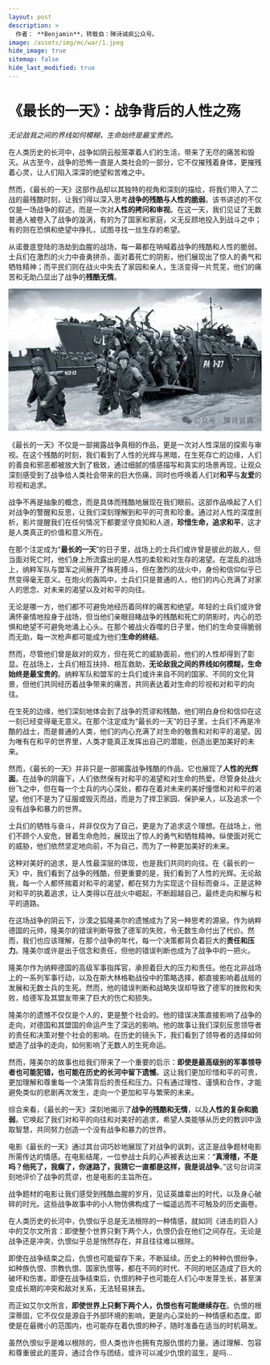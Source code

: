 ```yaml
---
layout: post
description: >
  作者： **Benjamin**，转载自：殚诗诚疯公众号。
image: /assets/img/mc/war/1.jpeg
hide_image: true
sitemap: false
hide_last_modified: true
---
```


# 《最长的一天》：战争背后的人性之殇

*无论敌我之间的界线如何模糊，生命始终是最宝贵的。*

在人类历史的长河中，战争如阴云般笼罩着人们的生活，带来了无尽的痛苦和毁灭。从古至今，战争的恐怖一直是人类社会的一部分，它不仅摧残着身体，更摧残着心灵，让人们陷入深深的绝望和苦难之中。

然而，《最长的一天》这部作品却以其独特的视角和深刻的描绘，将我们带入了二战的最残酷时刻，让我们得以深入思考**战争的残酷与人性的脆弱**。该书讲述的不仅仅是一场战争的叙述，而是一次对**人性的拷问和审视**。在这一天，我们见证了无数普通人被卷入了战争的漩涡，有的为了国家和家庭，义无反顾地投入到战斗之中；有的则在恐惧和绝望中挣扎，试图寻找一丝生存的希望。

从诺曼底登陆的浩劫到血腥的战场，每一幕都在呐喊着战争的残酷和人性的脆弱。士兵们在激烈的火力中奋勇拼杀，面对着死亡的阴影，他们展现出了惊人的勇气和牺牲精神；而平民们则在战火中失去了家园和亲人，生活变得一片荒芜，他们的痛苦和无助凸显出了战争的**残酷无情**。

![](../../assets/img/mc/war/1.jpeg)

《最长的一天》不仅是一部揭露战争真相的作品，更是一次对人性深层的探索与审视。在这个残酷的时刻，我们看到了人性的光辉与黑暗，在生死存亡的边缘，人们的善良和邪恶都被放大到了极致，通过细腻的情感描写和真实的场景再现，让观众深刻感受到了战争给人类社会带来的巨大伤痛，同时也呼唤着人们对**和平**与**友爱**的珍视和追求。

战争不再是抽象的概念，而是具体而残酷地展现在我们眼前。这部作品唤起了人们对战争的警醒和反思，让我们深刻理解到和平的可贵和珍重。通过对人性的深度剖析，影片提醒我们在任何情况下都要坚守良知和人道，**珍惜生命，追求和平**，这才是人类真正的价值和意义所在。

在那个注定成为“**最长的一天**”的日子里，战场上的士兵们或许曾是彼此的敌人，但当面对死亡时，他们身上所流露出的是人性的柔软和对生存的渴望。在混乱的战场上，纳粹军队与盟军之间展开了殊死搏斗，但在激烈的战火中，身份和信仰似乎已然变得毫无意义。在炮火的轰鸣中，士兵们只是普通的人，他们的内心充满了对家人的思念、对未来的渴望以及对和平的向往。

无论是哪一方，他们都不可避免地经历着同样的痛苦和绝望。年轻的士兵们或许曾满怀豪情地投身于战场，但当他们亲眼目睹战争的残酷和死亡的阴影时，内心的恐惧和绝望不可避免地涌上心头。在那个被战火吞噬的日子里，他们的生命变得脆弱而无助，每一次枪声都可能成为他们**生命的终结**。

然而，尽管他们曾是敌对的双方，但在死亡的威胁面前，他们的人性却得到了彰显。在战场上，士兵们相互扶持、相互救助，**无论敌我之间的界线如何模糊，生命始终是最宝贵的**。纳粹军队和盟军的士兵们或许来自不同的国家、不同的文化背景，但他们共同经历着战争带来的痛苦，共同表达着对生命的珍视和对和平的向往。

在生死的边缘，他们深刻地体会到了战争的荒谬和残酷，他们明白身份和信仰在这一刻已经变得毫无意义。在那个注定成为“最长的一天”的日子里，士兵们不再是冷酷的战士，而是普通的人类，他们的内心充满了对生命的敬畏和对和平的渴望。因为唯有在和平的世界里，人类才能真正发挥出自己的潜能，创造出更加美好的未来。

然而，《最长的一天》并非只是一部揭露战争残酷的作品，它也展现了**人性的光辉面**。在战争的阴霾下，人们依然保有对和平的渴望和对生命的热爱。尽管身处战火纷飞之中，但在每一个士兵的内心深处，都存在着对未来的美好憧憬和对和平的渴望。他们不是为了征服或毁灭而战，而是为了捍卫家园、保护亲人，以及追求一个没有战争和暴力的世界。

士兵们的牺牲与奋斗，并非仅仅为了自己，更是为了追求这个理想。在战场上，他们不顾个人安危，冒着生命危险，展现出了惊人的勇气和牺牲精神。纵使面对死亡的威胁，他们依然坚定地向前，不为自己，而为了一种更加美好的未来。

这种对美好的追求，是人性最深层的体现，也是我们共同的向往。在《最长的一天》中，我们看到了战争的残酷，但更重要的是，我们看到了人性的光辉。无论敌我，每一个人都怀揣着对和平的渴望，都在努力为实现这个目标而奋斗。正是这种对和平的执着追求，让人类得以在战火中崛起，不断超越自己，最终走向和解与和平的道路。

在这场战争的阴云下，沙漠之狐隆美尔的遗憾成为了另一种思考的源泉。作为纳粹德国的元帅，隆美尔的错误判断导致了德军的失败，令无数生命付出了代价。然而，我们也应该理解，在那个战争的年代，每一个决策都背负着巨大的**责任和压力**。隆美尔或许是出于信念和责任，但他的错误判断也成为了战争中的一把火。

隆美尔作为纳粹德国的高级军事指挥官，承担着巨大的压力和责任。他在北非战场上的一系列军事行动，以及在斯大林格勒战役中的策略选择，都直接影响着战局的发展和无数士兵的生死。然而，他的错误判断和战略失误却导致了德军的挫败和失败，给德军及其盟友带来了巨大的伤亡和损失。

隆美尔的遗憾不仅仅是个人的，更是整个社会的。他的错误决策直接影响了战争的走向，对德国和其盟国的命运产生了深远的影响。他的故事让我们深刻反思领导者的责任和决策对整个社会的影响。在历史的镜头下，我们看到了领导者的选择如何塑造了战争的走向，如何影响了无数人的生死命运。

然而，隆美尔的故事也给我们带来了一个重要的启示：**即使是最高级别的军事领导者也可能犯错，也可能在历史的长河中留下遗憾**。这让我们更加珍惜和平的可贵，更加理解和尊重每一个决策背后的责任和压力。只有通过理性、谨慎和合作，才能避免类似的悲剧再次发生，走向一个更加和平与繁荣的未来。

综合来看，《最长的一天》深刻地揭示了**战争的残酷和无情**，以及**人性的复杂和脆弱**。它唤起了我们对和平的向往和对美好的追求，希望人类能够从历史的教训中汲取智慧，共同努力创造一个没有战争和暴力的世界。

电影《最长的一天》通过其台词巧妙地展现了对战争的讽刺，这正是战争题材电影所需传达的情感。在电影结尾，一位参战士兵的心声被表达出来：“**真滑稽，不是吗？他死了，我瘸了，你迷路了，我猜它一直都是这样，我是说战争**。”这句台词深刻地评价了战争的荒谬，也是电影的主旨所在。

战争题材的电影让我们感受到残酷血腥的岁月，见证英雄辈出的时代，以及身心破碎的时光。这些战争故事中的小人物仿佛构成了一幅遥远而不可触及的历史画卷。

在人类历史的长河中，仇恨似乎总是无法根除的一种情感，就如同《进击的巨人》中的艾尔文所言：即使整个世界只剩下两个人，仇恨仍会在他们之间存在。无论是战争还是冲突，仇恨似乎总是悄然存在，并且往往难以根除。

即使在战争结束之后，仇恨也可能留存下来，不断延续。历史上的种种仇恨纷争，如种族仇恨、宗教仇恨、国家仇恨等，都在不同的时代、不同的地区造成了巨大的破坏和伤害。即便在战争结束后，仇恨的种子也可能在人们心中发芽生长，甚至演变成长期的冲突和敌对关系，无法轻易抹去。

而正如艾尔文所言，**即使世界上只剩下两个人，仇恨也有可能继续存在**。仇恨的根深蒂固，它不仅仅是源自于外部环境的影响，更是内心深处的一种情感和态度。即使是在最微小的范围内，也可能存在着仇恨的种子，随时准备在适当的时机萌发。

虽然仇恨似乎是难以根除的，但人类也许也拥有克服仇恨的力量。通过理解、包容和尊重彼此的差异，通过合作与团结，或许可以减少仇恨的滋生，是吗…